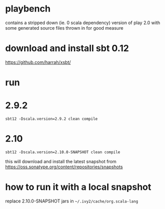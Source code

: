 playbench
=========

contains a stripped down (ie. 0 scala dependency) version of play 2.0 with some generated source files thrown in for good measure

download and install sbt 0.12
=============================
https://github.com/harrah/xsbt/

run
===

2.9.2
=====

```sbt12 -Dscala.version=2.9.2 clean compile```


2.10
====
```sbt12 -Dscala.version=2.10.0-SNAPSHOT clean compile```

this will download and install the latest snapshot from https://oss.sonatype.org/content/repositories/snapshots

how to run it with a local snapshot
===================================

replace 2.10.0-SNAPSHOT jars in ```~/.ivy2/cache/org.scala-lang```